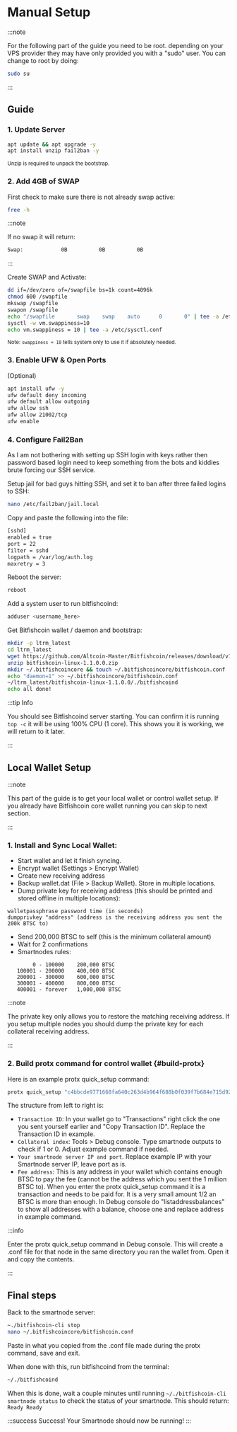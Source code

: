 # Manual Setup

:::note

For the following part of the guide you need to be root. depending on your VPS provider they may have only provided you with a "sudo" user. You can change to root by doing:

```bash
sudo su
```

:::

## Guide

### 1. Update Server

```bash
apt update && apt upgrade -y
apt install unzip fail2ban -y
```

<sub>Unzip is required to unpack the bootstrap.</sub>

### 2. Add 4GB of SWAP

First check to make sure there is not already swap active:

```bash
free -h
```

:::note

If no swap it will return:

```bash
Swap:            0B          0B          0B
```

:::

Create SWAP and Activate:

```bash
dd if=/dev/zero of=/swapfile bs=1k count=4096k
chmod 600 /swapfile
mkswap /swapfile
swapon /swapfile
echo "/swapfile       swap    swap    auto      0       0" | tee -a /etc/fstab
sysctl -w vm.swappiness=10
echo vm.swappiness = 10 | tee -a /etc/sysctl.conf
```

<div class="alert alert--info" role="alert">
  <sub>
    Note: <code>swappiness = 10</code> tells system only to use it if absolutely
    needed.
  </sub>
</div>

### 3. Enable UFW & Open Ports

(Optional)

```bash
apt install ufw -y
ufw default deny incoming
ufw default allow outgoing
ufw allow ssh
ufw allow 21002/tcp
ufw enable
```

### 4. Configure Fail2Ban

As I am not bothering with setting up SSH login with keys rather then password based login need to keep something from the bots and kiddies brute forcing our SSH service.

Setup jail for bad guys hitting SSH, and set it to ban after three failed logins to SSH:

```bash
nano /etc/fail2ban/jail.local
```

Copy and paste the following into the file:

```bash
[sshd]
enabled = true
port = 22
filter = sshd
logpath = /var/log/auth.log
maxretry = 3
```

Reboot the server:

```bash
reboot
```

Add a system user to run bitfishcoind:

```bash
adduser <username_here>
```

Get Bitfishcoin wallet / daemon and bootstrap:

```bash
mkdir -p ltrm_latest
cd ltrm_latest
wget https://github.com/Altcoin-Master/Bitfishcoin/releases/download/v1.1.0.0/bitfishcoin-linux-1.1.0.0.zip
unzip bitfishcoin-linux-1.1.0.0.zip
mkdir ~/.bitfishcoincore && touch ~/.bitfishcoincore/bitfishcoin.conf
echo "daemon=1" >> ~/.bitfishcoincore/bitfishcoin.conf
~/ltrm_latest/bitfishcoin-linux-1.1.0.0/./bitfishcoind
echo all done!
```

:::tip Info

You should see Bitfishcoind server starting. You can confirm it is running <code>top -c</code> it will be using 100% CPU (1 core). This shows you it is working, we will return to it later.

:::

## Local Wallet Setup

:::note

This part of the guide is to get your local wallet or control wallet setup. If you already have Bitfishcoin core wallet running you can skip to next section.

:::

### 1. Install and Sync Local Wallet:

- Start wallet and let it finish syncing.
- Encrypt wallet (Settings > Encrypt Wallet)
- Create new receiving address
- Backup wallet.dat (File > Backup Wallet). Store in multiple locations.
- Dump private key for receiving address (this should be printed and stored offline in multiple locations):

```
walletpassphrase password time (in seconds)
dumpprivkey "address" (address is the receiving address you sent the 200k BTSC to)
```

- Send 200,000 BTSC to self (this is the minimum collateral amount)
- Wait for 2 confirmations
- Smartnodes rules:
```
        0 - 100000    200,000 BTSC
   100001 - 200000    400,000 BTSC
   200001 - 300000    600,000 BTSC
   300001 - 400000    800,000 BTSC
   400001 - forever   1,000,000 BTSC
```

:::note

The private key only allows you to restore the matching receiving address. If you setup multiple nodes you should dump the private key for each collateral receiving address.

:::

### 2. Build protx command for control wallet {#build-protx}

Here is an example protx quick_setup command:

```bash
protx quick_setup "c4bbcde9771668fa640c263d4b964f688b0f039f7b684e715d92e4012369fea6" "1" "127.0.0.1:21002" "BFbWv94ZfueciwVVpHLMdqFayaXAS4sBxP"
```

The structure from left to right is:

- <code>Transaction ID</code>: In your wallet go to "Transactions" right click
  the one you sent yourself earlier and "Copy Transaction ID". Replace the
  Transaction ID in example.
- <code>Collateral index</code>: Tools > Debug console. Type smartnode outputs
  to check if 1 or 0. Adjust example command if needed.
- <code>Your smartnode server IP and port</code>. Replace example IP with your
  Smartnode server IP, leave port as is.
- <code>Fee address</code>: This is any address in your wallet which contains
  enough BTSC to pay the fee (cannot be the address which you sent the 1 million
  BTSC to). When you enter the protx quick_setup command it is a transaction and
  needs to be paid for. It is a very small amount 1/2 an BTSC is more than
  enough. In Debug console do "listaddressbalances" to show all addresses with a
  balance, choose one and replace address in example command.

:::info

Enter the protx quick_setup command in Debug console. This will create a .conf file for that node in the same directory you ran the wallet from. Open it and copy the contents.

:::

## Final steps

Back to the smartnode server:

```bash
~./bitfishcoin-cli stop
nano ~/.bitfishcoincore/bitfishcoin.conf
```

Paste in what you copied from the .conf file made during the protx command, save and exit.

When done with this, run bitfishcoind from the terminal:

```bash
~/./bitfishcoind
```

When this is done, wait a couple minutes until running `~/./bitfishcoin-cli smartnode status` to check the status of your smartnode. This should return: `Ready Ready`

:::success Success!
Your Smartnode should now be running!
:::
